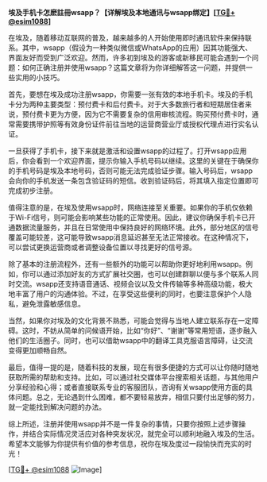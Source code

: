 **埃及手机卡怎麽註冊wsapp？【详解埃及本地通讯与wsapp绑定】[[TG💪+ @esim1088](https://t.me/s/esim1088)]**

在埃及，随着移动互联网的普及，越来越多的人开始使用即时通讯软件来保持联系。其中，wsapp（假设为一种类似微信或WhatsApp的应用）因其功能强大、界面友好而受到广泛欢迎。然而，许多初到埃及的游客或新移民可能会遇到一个问题：如何正确注册并使用wsapp？这篇文章将为你详细解答这一问题，并提供一些实用的小技巧。

首先，要想在埃及成功注册wsapp，你需要一张有效的本地手机卡。埃及的手机卡分为两种主要类型：预付费卡和后付费卡。对于大多数旅行者和短期居住者来说，预付费卡更为方便，因为它不需要复杂的信用审核流程。购买预付费卡时，通常需要携带护照等有效身份证件前往当地的运营商营业厅或授权代理点进行实名认证。

一旦获得了手机卡，接下来就是激活和设置wsapp的过程了。打开wsapp应用后，你会看到一个欢迎界面，提示你输入手机号码以继续。这里的关键在于确保你的手机号码是埃及本地号码，否则可能无法完成验证步骤。输入号码后，wsapp会向你的手机发送一条包含验证码的短信。收到验证码后，将其填入指定位置即可完成初步注册。

值得注意的是，在埃及使用wsapp时，网络连接至关重要。如果你的手机仅依赖于Wi-Fi信号，则可能会影响某些功能的正常使用。因此，建议你确保手机卡已开通数据流量服务，并且在日常使用中保持良好的网络环境。此外，部分地区的信号覆盖可能较差，这可能导致wsapp消息延迟甚至无法正常接收。在这种情况下，可以尝试更换运营商或者调整设备位置以寻找更好的信号源。

除了基本的注册流程外，还有一些额外的功能可以帮助你更好地利用wsapp。例如，你可以通过添加好友的方式扩展社交圈，也可以创建群聊以便与多个联系人同时交流。wsapp还支持语音通话、视频会议以及文件传输等多种高级功能，极大地丰富了用户的沟通体验。不过，在享受这些便利的同时，也要注意保护个人隐私，避免泄露敏感信息。

当然，如果你对埃及的文化背景不熟悉，可能会觉得与当地人建立联系存在一定障碍。这时，不妨从简单的问候语开始，比如“你好”、“谢谢”等常用短语，逐步融入他们的生活圈子。同时，也可以借助wsapp中的翻译工具克服语言障碍，让交流变得更加顺畅自然。

最后，值得一提的是，随着科技的发展，现在有很多便捷的方式可以让你随时随地获取所需的帮助和支持。比如，可以通过社交媒体平台搜索相关话题，与其他用户分享经验和心得；或者直接联系专业的客服团队，咨询有关wsapp使用方面的具体问题。总之，无论遇到什么困难，都不要轻易放弃，相信只要付出足够的努力，就一定能找到解决问题的办法。

综上所述，注册并使用wsapp并不是一件复杂的事情，只要你按照上述步骤操作，并结合实际情况灵活应对各种突发状况，就完全可以顺利地融入埃及的生活。希望本文能够为你提供有价值的参考信息，祝你在埃及度过一段愉快而充实的时光！

[[TG💪+ @esim1088](https://t.me/s/esim1088) ![Image](https://i.postimg.cc/4NQfJmqS/Snipaste-2025-05-13-00-14-12.png)]
